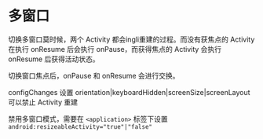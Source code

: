 # 多窗口

切换多窗口莫时候，两个 Activity 都会ingli重建的过程。而没有获焦点的 Activity 在执行 onResume 后会执行 onPause，而获得焦点的 Activity 会执行 onResume 后获得活动状态。

切换窗口焦点后，onPause 和 onResume 会进行交换。

configChanges 设置 orientation|keyboardHidden|screenSize|screenLayout 可以禁止 Activity 重建

禁用多窗口模式，需要在 `<application>` 标签下设置 `android:resizeableActivity="true"|"false"`